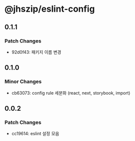 # @jhszip/eslint-config

## 0.1.1

### Patch Changes

- 92d0f43: 패키지 이름 변경

## 0.1.0

### Minor Changes

- cb63073: config rule 세분화 (react, next, storybook, import)

## 0.0.2

### Patch Changes

- cc19614: eslint 설정 모음
